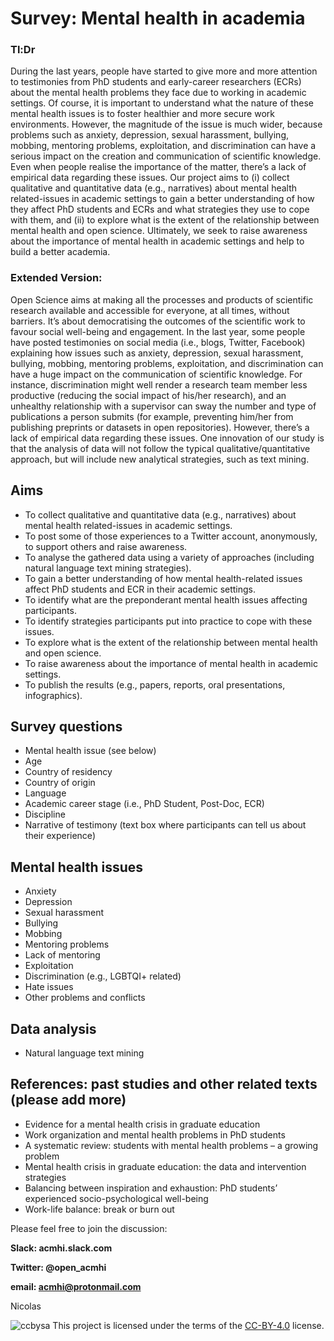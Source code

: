 # Survey: Mental health in academia
### Tl:Dr
During the last years, people have started to give more and more attention to testimonies from PhD students and early-career researchers (ECRs) about the mental health problems they face due to working in academic settings. Of course, it is important to understand what the nature of these mental health issues is to foster healthier and more secure work environments. However, the magnitude of the issue is much wider, because problems such as anxiety, depression, sexual harassment, bullying, mobbing, mentoring problems, exploitation, and discrimination can have a serious impact on the creation and communication of scientific knowledge. Even when people realise the importance of the matter, there’s a lack of empirical data regarding these issues. Our project aims to (i) collect qualitative and quantitative data (e.g., narratives) about mental health related-issues in academic settings to gain a better understanding of how they affect PhD students and ECRs and what strategies they use to cope with them, and (ii) to explore what is the extent of the relationship between mental health and open science. Ultimately, we seek to raise awareness about the importance of mental health in academic settings and help to build a better academia.

### Extended Version:
Open Science aims at making all the processes and products of scientific research available and accessible for everyone, at all times, without barriers. It’s about democratising the outcomes of the scientific work to favour social well-being and engagement. In the last year, some people have posted testimonies on social media (i.e., blogs, Twitter, Facebook) explaining how issues such as anxiety, depression, sexual harassment, bullying, mobbing, mentoring problems, exploitation, and discrimination can have a huge impact on the communication of scientific knowledge. For instance, discrimination might well render a research team member less productive (reducing the social impact of his/her research), and an unhealthy relationship with a supervisor can sway the number and type of publications a person submits (for example, preventing him/her from publishing preprints or datasets in open repositories). However, there’s a lack of empirical data regarding these issues. One innovation of our study is that the analysis of data will not follow the typical qualitative/quantitative approach, but will include new analytical strategies, such as text mining. 

## Aims
- To collect qualitative and quantitative data (e.g., narratives) about mental health related-issues in academic settings.
- To post some of those experiences to a Twitter account, anonymously, to support others and raise awareness.
- To analyse the gathered data using a variety of approaches (including natural language text mining strategies).
- To gain a better understanding of how mental health-related issues affect PhD students and ECR in their academic settings.
- To identify what are the preponderant mental health issues affecting participants. 
- To identify strategies participants put into practice to cope with these issues.
- To explore what is the extent of the relationship between mental health and open science.
- To raise awareness about the importance of mental health in academic settings.
- To publish the results (e.g., papers, reports, oral presentations, infographics).

## Survey questions 
- Mental health issue (see below)
- Age
- Country of residency
- Country of origin
- Language
- Academic career stage (i.e., PhD Student, Post-Doc, ECR)
- Discipline
- Narrative of testimony (text box where participants can tell us about their experience)

## Mental health issues
- Anxiety
- Depression
- Sexual harassment
- Bullying
- Mobbing
- Mentoring problems
- Lack of mentoring
- Exploitation
- Discrimination (e.g., LGBTQI+ related)
- Hate issues
- Other problems and conflicts

## Data analysis
- Natural language text mining

## References: past studies and other related texts (please add more)
- Evidence for a mental health crisis in graduate education
- Work organization and mental health problems in PhD students
- A systematic review: students with mental health problems – a growing problem
- Mental health crisis in graduate education: the data and intervention strategies
- Balancing between inspiration and exhaustion: PhD students’ experienced socio-psychological well-being
- Work-life balance: break or burn out

Please feel free to join  the discussion:

**Slack: acmhi.slack.com**

**Twitter: @open_acmhi**

**email: acmhi@protonmail.com**

Nicolas

![ccbysa](https://user-images.githubusercontent.com/23166543/69980203-0ed9f500-1530-11ea-83f5-52d04a2e9294.png)
This project is licensed under the terms of the [CC-BY-4.0](https://choosealicense.com/licenses/cc-by-4.0/) license. 

